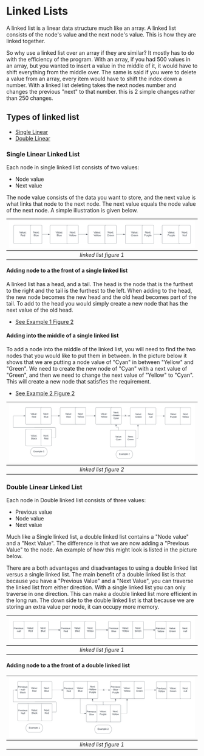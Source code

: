 # Linked Lists

A linked list is a linear data structure much like an array. A linked list consists of the node's value and the next node's value. This is how they are linked together.

So why use a linked list over an array if they are similar? It mostly has to do with the efficiency of the program. With an array, if you had 500 values in an array, but you wanted to insert a value in the middle of it, it would have to shift everything from the middle over. The same is said if you were to delete a value from an array, every item would have to shift the index down a number. With a linked list deleting takes the next nodes number and changes the previous "next" to that number. this is 2 simple changes rather than 250 changes.

## Types of linked list

- [Single Linear](#single-linear-linked-list)
- [Double Linear](#double-linear-linked-list)

### Single Linear Linked List

Each node in single linked list consists of two values:

- Node value
- Next value

The node value consists of the data you want to store, and the next value is what links that node to the next node. The next value equals the node value of the next node. A simple illustration is given below. 

| ![single linked list](single_linked_list.png) | 
|:--:| 
| *linked list figure 1* |

#### Adding node to a the front of a single linked list

A linked list has a head, and a tail. The head is the node that is the furthest to the right and the tail is the furthest to the left.
When adding to the head, the new node becomes the new head and the old head becomes part of the tail. To add to the head you would simply create a new node that has the next value of the old head.

* [See Example 1 Figure 2](add_single_linked_list.png)

#### Adding into the middle of a single linked list
To add a node into the middle of the linked list, you will need to find the two nodes that you would like to put them in between. In the picture below it shows that we are putting a node value of "Cyan" in between "Yellow" and "Green". We need to create the new node of "Cyan" with a next value of "Green", and then we need to change the next value of "Yellow" to "Cyan". This will create a new node that satisfies the requirement.  

* [See Example 2 Figure 2](add_single_linked_list.png)

| ![single linked list](add_single_linked_list.png) | 
|:--:| 
| *linked list figure 2* |

### Double Linear Linked List

Each node in Double linked list consists of three values:

- Previous value
- Node value
- Next value

Much like a Single linked list, a double linked list contains a "Node value" and a "Next Value". The difference is that we are now adding a "Previous Value" to the node. An example of how this might look is listed in the picture below.

There are a both advantages and disadvantages to using a double linked list versus a single linked list. The main benefit of a double linked list is that because you have a "Previous Value" and a "Next Value", you can traverse the linked list from either direction. With a single linked list you can only traverse in one direction. This can make a double linked list more efficient in the long run. The down side to the double linked list is that because we are storing an extra value per node, it can occupy more memory.

| ![double linked list](double_linked_list.png) | 
|:--:| 
| *linked list figure 1* |

#### Adding node to a the front of a double linked list

| ![double linked list](add_double_linked_list.png) | 
|:--:| 
| *linked list figure 1* |

